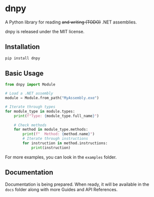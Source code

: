 # dnpy

A Python library for reading ~~and writing (TODO)~~ .NET assemblies.

dnpy is released under the MIT license.

## Installation

```bash
pip install dnpy
```

## Basic Usage

```python
from dnpy import Module

# Load a .NET assembly
module = Module.from_path("MyAssembly.exe")

# Iterate through types
for module_type in module.types:
    print(f"Type: {module_type.full_name}")
    
    # Check methods
    for method in module_type.methods:
        print(f"  Method: {method.name}")
        # Iterate through instructions
        for instruction in method.instructions:
            print(instruction)
```

For more examples, you can look in the `examples` folder.

## Documentation

Documentation is being prepared. When ready, it will be available in the `docs` folder along with more Guides and API References.

